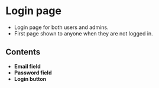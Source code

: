 # Login page

- Login page for both users and admins.
- First page shown to anyone when they are not logged in.

## Contents

- **Email field**
- **Password field**
- **Login  button**
